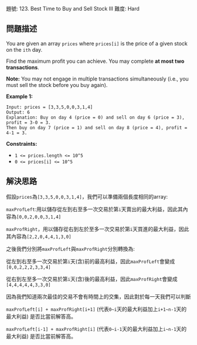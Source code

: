 題號: 123. Best Time to Buy and Sell Stock III
難度: Hard

## 問題描述
You are given an array `prices` where `prices[i]` is the price of a given stock on the `ith` day.

Find the maximum profit you can achieve. You may complete **at most two transactions**.

**Note:** You may not engage in multiple transactions simultaneously (i.e., you must sell the stock before you buy again).

**Example 1:**
```
Input: prices = [3,3,5,0,0,3,1,4]
Output: 6
Explanation: Buy on day 4 (price = 0) and sell on day 6 (price = 3), profit = 3-0 = 3.
Then buy on day 7 (price = 1) and sell on day 8 (price = 4), profit = 4-1 = 3.
```
**Constraints:**

- `1 <= prices.length <= 10^5`
- `0 <= prices[i] <= 10^5`


## 解決思路
假設`prices`為`[3,3,5,0,0,3,1,4]`，我們可以準備兩個長度相同的array:

`maxProfLeft`:用以儲存從左到右至多一次交易於第`i`天賣出的最大利益，因此其內容為`[0,0,2,0,0,3,1,4]`

`maxProfRight`，用以儲存從右到左於至多一次交易於第`i`天買進的最大利益，因此其內容為`[2,2,0,4,4,1,3,0]`

之後我們分別將`maxProfLeft`與`maxProfRight`分別轉換為:

從左到右至多一次交易於第`i`天(含)前的最高利益，因此`maxProfLeft`會變成
`[0,0,2,2,2,3,3,4]`

從右到左至多一次交易於第`i`天(含)後的最高利益，因此`maxProfRight`會變成
`[4,4,4,4,4,3,3,0]`

因為我們知道兩次最佳的交易不會有時間上的交集，因此對於每一天我們可以判斷

`maxProfLeft[i] + maxProfRight[i+1]` (代表`0~i`天的最大利益加上`i+1~n-1`天的最大利益) 是否比當前解答高。

`maxProfLeft[i-1] + maxProfRight[i]` (代表`0~i-1`天的最大利益加上`i~n-1`天的最大利益) 是否比當前解答高。